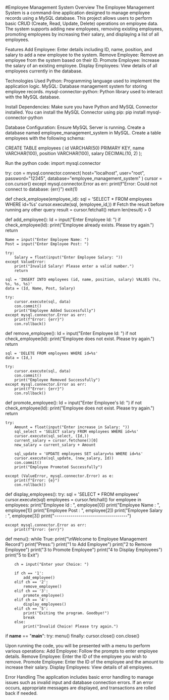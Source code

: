 #Employee Management System
Overview
The Employee Management System is a command-line application designed to manage employee records using a MySQL database. 
This project allows users to perform basic CRUD (Create, Read, Update, Delete) operations on employee data. 
The system supports adding new employees, removing existing employees, promoting employees by increasing their salary, and displaying a list of all employees.

Features
Add Employee: Enter details including ID, name, position, and salary to add a new employee to the system.
Remove Employee: Remove an employee from the system based on their ID.
Promote Employee: Increase the salary of an existing employee.
Display Employees: View details of all employees currently in the database.

Technologies Used
Python: Programming language used to implement the application logic.
MySQL: Database management system for storing employee records.
mysql-connector-python: Python library used to interact with the MySQL database.

Install Dependencies: Make sure you have Python and MySQL Connector installed. You can install the MySQL Connector using pip:
pip install mysql-connector-python

Database Configuration:
Ensure MySQL Server is running.
Create a database named employee_management_system in MySQL.
Create a table employees with the following schema:

CREATE TABLE employees (
    id VARCHAR(50) PRIMARY KEY,
    name VARCHAR(100),
    position VARCHAR(100),
    salary DECIMAL(10, 2)
);

Run the python code:
import mysql.connector

try:
    con = mysql.connector.connect(
        host="localhost",
        user="root",
        password="12345",
        database="employee_management_system"
    )
    cursor = con.cursor()
except mysql.connector.Error as err:
    print(f"Error: Could not connect to database: {err}")
    exit(1)
    
def check_employee(employee_id):
    sql = 'SELECT * FROM employees WHERE id=%s'
    cursor.execute(sql, (employee_id,))
    # Fetch the result before running any other query
    result = cursor.fetchall()
    return len(result) > 0

def add_employee():
    Id = input("Enter Employee Id: ")
    if check_employee(Id):
        print("Employee already exists. Please try again.")
        return
    
    Name = input("Enter Employee Name: ")
    Post = input("Enter Employee Post: ")
    
    try:
        Salary = float(input("Enter Employee Salary: "))
    except ValueError:
        print("Invalid Salary! Please enter a valid number.")
        return

    sql = 'INSERT INTO employees (id, name, position, salary) VALUES (%s, %s, %s, %s)'
    data = (Id, Name, Post, Salary)
    
    try:
        cursor.execute(sql, data)
        con.commit()
        print("Employee Added Successfully")
    except mysql.connector.Error as err:
        print(f"Error: {err}")
        con.rollback()

def remove_employee():
    Id = input("Enter Employee Id: ")
    if not check_employee(Id):
        print("Employee does not exist. Please try again.")
        return
    
    sql = 'DELETE FROM employees WHERE id=%s'
    data = (Id,)
    
    try:
        cursor.execute(sql, data)
        con.commit()
        print("Employee Removed Successfully")
    except mysql.connector.Error as err:
        print(f"Error: {err}")
        con.rollback()

def promote_employee():
    Id = input("Enter Employee's Id: ")
    if not check_employee(Id):
        print("Employee does not exist. Please try again.")
        return
    
    try:
        Amount = float(input("Enter increase in Salary: "))
        sql_select = 'SELECT salary FROM employees WHERE id=%s'
        cursor.execute(sql_select, (Id,))
        current_salary = cursor.fetchone()[0]
        new_salary = current_salary + Amount

        sql_update = 'UPDATE employees SET salary=%s WHERE id=%s'
        cursor.execute(sql_update, (new_salary, Id))
        con.commit()
        print("Employee Promoted Successfully")

    except (ValueError, mysql.connector.Error) as e:
        print(f"Error: {e}")
        con.rollback()

def display_employees():
    try:
        sql = 'SELECT * FROM employees'
        cursor.execute(sql)
        employees = cursor.fetchall()
        for employee in employees:
            print("Employee Id : ", employee[0])
            print("Employee Name : ", employee[1])
            print("Employee Post : ", employee[2])
            print("Employee Salary : ", employee[3])
            print("------------------------------------")

    except mysql.connector.Error as err:
        print(f"Error: {err}")

def menu():
    while True:
        print("\nWelcome to Employee Management Record")
        print("Press:")
        print("1 to Add Employee")
        print("2 to Remove Employee")
        print("3 to Promote Employee")
        print("4 to Display Employees")
        print("5 to Exit")
        
        ch = input("Enter your Choice: ")

        if ch == '1':
            add_employee()
        elif ch == '2':
            remove_employee()
        elif ch == '3':
            promote_employee()
        elif ch == '4':
            display_employees()
        elif ch == '5':
            print("Exiting the program. Goodbye!")
            break
        else:
            print("Invalid Choice! Please try again.")

if __name__ == "__main__":
    try:
        menu()
    finally:
        cursor.close()
        con.close()

Upon running the code, you will be presented with a menu to perform various operations:
Add Employee: Follow the prompts to enter employee details.
Remove Employee: Enter the ID of the employee you wish to remove.
Promote Employee: Enter the ID of the employee and the amount to increase their salary.
Display Employees: View details of all employees.

Error Handling
The application includes basic error handling to manage issues such as invalid input and database connection errors. If an error occurs, appropriate messages are displayed, and transactions are rolled back if needed.
